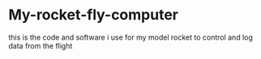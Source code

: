 # My-rocket-fly-computer
this is the code and software i use for my model rocket to control and log data from the flight 

